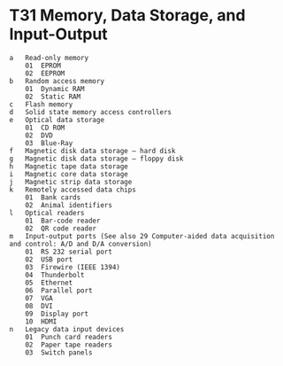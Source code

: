 # T31 Memory, Data Storage, and Input-Output
    a	Read-only memory
        01	EPROM
        02	EEPROM
    b	Random access memory
        01	Dynamic RAM
        02	Static RAM
    c	Flash memory
    d	Solid state memory access controllers
    e	Optical data storage
        01	CD ROM
        02	DVD
        03	Blue-Ray
    f	Magnetic disk data storage – hard disk
    g	Magnetic disk data storage – floppy disk
    h	Magnetic tape data storage
    i	Magnetic core data storage
    j	Magnetic strip data storage
    k	Remotely accessed data chips
        01	Bank cards
        02	Animal identifiers
    l	Optical readers
        01	Bar-code reader
        02	QR code reader
    m	Input-output ports (See also 29 Computer-aided data acquisition and control: A/D and D/A conversion)
        01	RS 232 serial port
        02	USB port
        03	Firewire (IEEE 1394)
        04	Thunderbolt
        05	Ethernet
        06	Parallel port
        07	VGA
        08	DVI
        09	Display port
        10	HDMI
    n	Legacy data input devices
        01	Punch card readers
        02	Paper tape readers
        03	Switch panels
